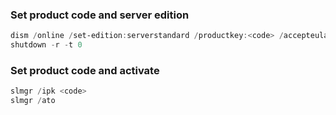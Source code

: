 ### Set product code and server edition

```powershell
dism /online /set-edition:serverstandard /productkey:<code> /accepteula
shutdown -r -t 0
```

### Set product code and activate

```powershell
slmgr /ipk <code>
slmgr /ato
```
